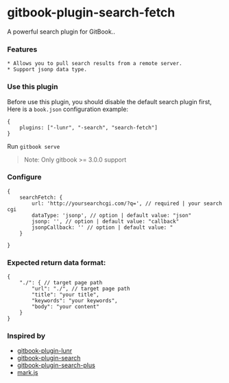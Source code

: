 # gitbook-plugin-search-fetch

A powerful search plugin for GitBook..

### Features

    * Allows you to pull search results from a remote server.
    * Support jsonp data type.

### Use this plugin

 Before use this plugin, you should disable the default search plugin first, 
 Here is a `book.json` configuration example:

```
{
    plugins: ["-lunr", "-search", "search-fetch"]
}
```
Run `gitbook serve`

> Note: Only gitbook >= 3.0.0 support

### Configure
```
{
    searchFetch: {
        url: 'http://yoursearchcgi.com/?q=', // required | your search cgi 
        dataType: 'jsonp', // option | default value: "json"
        jsonp: '', // option | default value: "callback"
        jsonpCallback: '' // option | default value: "
    }
    
}
```

### Expected return data format:
```
{
    "./": { // target page path
        "url": "./", // target page path
        "title": "your title",
        "keywords": "your keywords",
        "body": "your content"
    }
}
```

### Inspired by
* [gitbook-plugin-lunr](https://github.com/GitbookIO/plugin-lunr)
* [gitbook-plugin-search](https://github.com/GitbookIO/plugin-search)
* [gitbook-plugin-search-plus](https://github.com/lwdgit/gitbook-plugin-search-plus)
* [mark.js](https://github.com/julmot/mark.js)
